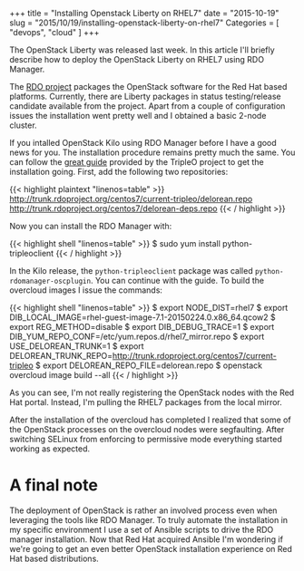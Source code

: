 +++
title = "Installing Openstack Liberty on RHEL7"
date = "2015-10-19"
slug = "2015/10/19/installing-openstack-liberty-on-rhel7"
Categories = [ "devops", "cloud" ]
+++

The OpenStack Liberty was released last week. In this article I'll briefly describe how to deploy the OpenStack Liberty on RHEL7 using RDO Manager.

<!--more-->

The [RDO project](https://www.rdoproject.org/ "RDO project") packages the OpenStack software for the Red Hat based platforms. Currently, there are Liberty packages in status testing/release candidate available from the project. Apart from a couple of configuration issues the installation went pretty well and I obtained a basic 2-node cluster.

If you intalled OpenStack Kilo using RDO Manager before I have a good news for you. The installation procedure remains pretty much the same. You can follow the [great guide](http://docs.openstack.org/developer/tripleo-docs/ "TripleO Doc") provided by the TripleO project to get the installation going. First, add the following two repositories:

{{< highlight plaintext "linenos=table" >}}
http://trunk.rdoproject.org/centos7/current-tripleo/delorean.repo
http://trunk.rdoproject.org/centos7/delorean-deps.repo
{{< / highlight >}}

Now you can install the RDO Manager with:

{{< highlight shell "linenos=table" >}}
$ sudo yum install python-tripleoclient
{{< / highlight >}}

In the Kilo release, the `python-tripleoclient` package was called `python-rdomanager-oscplugin`. You can continue with the guide. To build the overcloud images I issue the commands:

{{< highlight shell "linenos=table" >}}
$ export NODE_DIST=rhel7
$ export DIB_LOCAL_IMAGE=rhel-guest-image-7.1-20150224.0.x86_64.qcow2
$ export REG_METHOD=disable
$ export DIB_DEBUG_TRACE=1
$ export DIB_YUM_REPO_CONF=/etc/yum.repos.d/rhel7_mirror.repo
$ export USE_DELOREAN_TRUNK=1
$ export DELOREAN_TRUNK_REPO=http://trunk.rdoproject.org/centos7/current-tripleo
$ export DELOREAN_REPO_FILE=delorean.repo
$ openstack overcloud image build --all
{{< / highlight >}}

As you can see, I'm not really registering the OpenStack nodes with the Red Hat portal. Instead, I'm pulling the RHEL7 packages from the local mirror.

After the installation of the overcloud has completed I realized that some of the OpenStack processes on the overcloud nodes were segfaulting. After switching SELinux from enforcing to permissive mode everything started working as expected.

# A final note

The deployment of OpenStack is rather an involved process even when leveraging the tools like RDO Manager. To truly automate the installation in my specific environment I use a set of Ansible scripts to drive the RDO manager installation. Now that Red Hat acquired Ansible I'm wondering if we're going to get an even better OpenStack installation experience on Red Hat based distributions.

